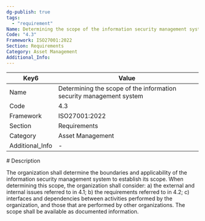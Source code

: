 ```yaml
---
dg-publish: true
tags:
  - "requirement"
Name: Determining the scope of the information security management system
Code: "4.3"
Framework: ISO27001:2022
Section: Requirements
Category: Asset Management
Additional_Info: 
---
```


<div><table class="dataview table-view-table"><thead class="table-view-thead"><tr class="table-view-tr-header"><th class="table-view-th"><span>Key</span><span class="dataview small-text">6</span></th><th class="table-view-th"><span>Value</span></th></tr></thead><tbody class="table-view-tbody"><tr><td><span>Name</span></td><td><span>Determining the scope of the information security management system</span></td></tr><tr><td><span>Code</span></td><td><span>4.3</span></td></tr><tr><td><span>Framework</span></td><td><span>ISO27001:2022</span></td></tr><tr><td><span>Section</span></td><td><span>Requirements</span></td></tr><tr><td><span>Category</span></td><td><span>Asset Management</span></td></tr><tr><td><span>Additional_Info</span></td><td><span>-</span></td></tr></tbody></table></div>
# Description

The organization shall determine the boundaries and applicability of the information security management system to establish its scope. When determining this scope, the organization shall consider: 
a) the external and internal issues referred to in 4.1; 
b) the requirements referred to in 4.2; 
c) interfaces and dependencies between activities performed by the organization, and those that are performed by other organizations. 
The scope shall be available as documented information.
